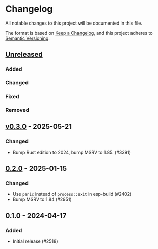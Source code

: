 # Changelog

All notable changes to this project will be documented in this file.

The format is based on [Keep a Changelog](https://keepachangelog.com/en/1.0.0/),
and this project adheres to [Semantic Versioning](https://semver.org/spec/v2.0.0.html).

## [Unreleased]

### Added


### Changed


### Fixed


### Removed


## [v0.3.0] - 2025-05-21

### Changed

- Bump Rust edition to 2024, bump MSRV to 1.85. (#3391)

## [0.2.0] - 2025-01-15

### Changed

- Use `panic` instead of `process::exit` in esp-build (#2402)
- Bump MSRV to 1.84 (#2951)

## 0.1.0 - 2024-04-17

### Added

- Initial release (#2518)

[0.2.0]: https://github.com/esp-rs/esp-hal/releases/tag/esp-build-v0.2.0
[v0.3.0]: https://github.com/esp-rs/esp-hal/compare/esp-build-v0.2.0...esp-build-v0.3.0
[Unreleased]: https://github.com/esp-rs/esp-hal/compare/esp-build-v0.3.0...HEAD
